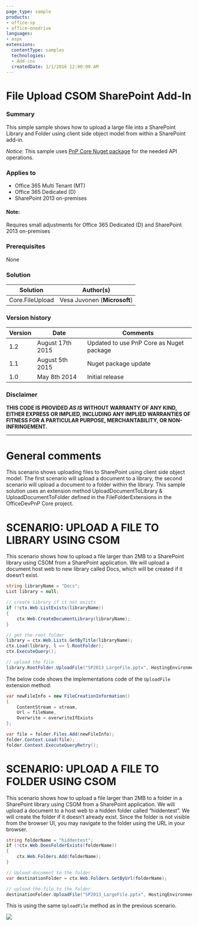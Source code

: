 ```yaml
---
page_type: sample
products:
- office-sp
- office-onedrive
languages:
- aspx
extensions:
  contentType: samples
  technologies:
  - Add-ins
  createdDate: 1/1/2016 12:00:00 AM
---
```

# File Upload CSOM SharePoint Add-In #

### Summary ###
This simple sample shows how to upload a large file into a SharePoint Library and Folder using client side object model from within a SharePoint add-in.

*Notice*: This sample uses [PnP Core Nuget package](https://github.com/OfficeDev/PnP-sites-core) for the needed API operations.

### Applies to ###
-  Office 365 Multi Tenant (MT)
-  Office 365 Dedicated (D) 
-  SharePoint 2013 on-premises

#### Note: ####
Requires small adjustments for Office 365 Dedicated (D) and SharePoint 2013 on-premises

### Prerequisites ###
None

### Solution ###
Solution | Author(s)
---------|----------
Core.FileUpload | Vesa Juvonen (**Microsoft**)

### Version history ###
Version  | Date | Comments
---------| -----| --------
1.2  | August 17th 2015 | Updated to use PnP Core as Nuget package
1.1  | August 5th 2015 | Nuget package update
1.0  | May 8th 2014 | Initial release

### Disclaimer ###
**THIS CODE IS PROVIDED *AS IS* WITHOUT WARRANTY OF ANY KIND, EITHER EXPRESS OR IMPLIED, INCLUDING ANY IMPLIED WARRANTIES OF FITNESS FOR A PARTICULAR PURPOSE, MERCHANTABILITY, OR NON-INFRINGEMENT.**


----------

# General comments #
This scenario shows uploading files to SharePoint using client side object model.  The first scenario will upload a document to a library, the second scenario will upload a document to a folder within the library. This sample solution uses an extension method UploadDocumentToLibrary & UploadDocumentToFolder defined in the FileFolderExtensions in the OfficeDevPnP Core project.

# SCENARIO: UPLOAD A FILE TO LIBRARY USING CSOM #
This scenario shows how to upload a file larger than 2MB to a SharePoint library using CSOM from a SharePoint application.  We will upload a document host web to new library called Docs, which will be created if it doesn’t exist.

```C#
string libraryName = "Docs";
List library = null;

// create library if it not exists
if (!ctx.Web.ListExists(libraryName))
{
    ctx.Web.CreateDocumentLibrary(libraryName);
}

// get the root folder
library = ctx.Web.Lists.GetByTitle(libraryName);
ctx.Load(library, l => l.RootFolder); 
ctx.ExecuteQuery();

// upload the file
library.RootFolder.UploadFile("SP2013_LargeFile.pptx", HostingEnvironment.MapPath(string.Format("~/{0}", "Resources/SP2013_LargeFile.pptx")), true);
```

The below code shows the implementations code of the `UploadFile` extension method:

```C#
var newFileInfo = new FileCreationInformation()
{
    ContentStream = stream,
    Url = fileName,
    Overwrite = overwriteIfExists
};

var file = folder.Files.Add(newFileInfo);
folder.Context.Load(file);
folder.Context.ExecuteQueryRetry();
```

# SCENARIO: UPLOAD A FILE TO FOLDER USING CSOM #
This scenario shows how to upload a file larger than 2MB to a folder in a SharePoint library using CSOM from a SharePoint application.  We will upload a document to a host web to a hidden folder called “hiddentest”. We will create the folder if it doesn’t already exist. Since the folder is not visible from the browser UI, you may navigate to the folder using the URL in your browser.

```C#
string folderName = "hiddentest";
if (!ctx.Web.DoesFolderExists(folderName))
{
    ctx.Web.Folders.Add(folderName);
}

// Upload document to the folder
var destinationFolder = ctx.Web.Folders.GetByUrl(folderName);

// upload the file to the folder
destinationFolder.UploadFile("SP2013_LargeFile.pptx", HostingEnvironment.MapPath(string.Format("~/{0}", "Resources/SP2013_LargeFile.pptx")), true);
```

This is using the same `UploadFile` method as in the previous scenario.

<img src="https://telemetry.sharepointpnp.com/pnp/samples/Core.FileUpload" />